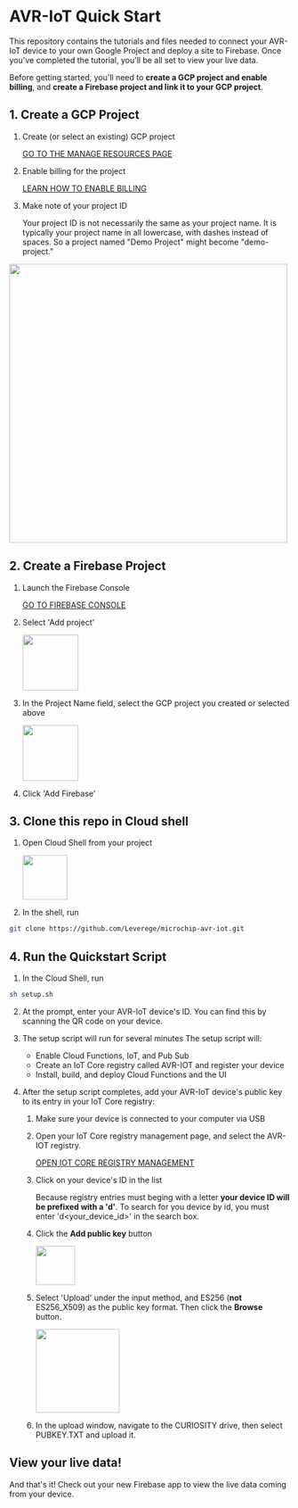 # AVR-IoT Quick Start

This repository contains the tutorials and files needed to connect your AVR-IoT device to your own Google Project and deploy a site to Firebase. Once you've completed the tutorial, you'll be all set to view your live data.

Before getting started, you'll need to **create a GCP project and enable billing**, and **create a Firebase project and link it to your GCP project**.

## 1. Create a GCP Project

1. Create (or select an existing) GCP project

    [GO TO THE MANAGE RESOURCES PAGE](https://console.cloud.google.com/cloud-resource-manager)

2. Enable billing for the project

    [LEARN HOW TO ENABLE BILLING](https://cloud.google.com/billing/docs/how-to/modify-project)

3. Make note of your project ID

    Your project ID is not necessarily the same as your project name. It is typically your project name in all lowercase, with dashes instead of spaces. So a project named "Demo Project" might become "demo-project."

<img src="https://storage.googleapis.com/avr-iot-media/project-id.png" width="500">

## 2. Create a Firebase Project

1. Launch the Firebase Console

    [GO TO FIREBASE CONSOLE](https://console.firebase.google.com/u/0/)

2. Select 'Add project'

    <img src="https://storage.googleapis.com/avr-iot-media/fb-add.png" height="100">

3. In the Project Name field, select the GCP project you created or selected above

    <img src="https://storage.googleapis.com/avr-iot-media/fb-connect.png" height="100">

4. Click 'Add Firebase'

## 3. Clone this repo in Cloud shell

1. Open Cloud Shell from your project

    <img src="https://storage.googleapis.com/avr-iot-media/cloudshell.png" height="80">

2. In the shell, run 

```bash
git clone https://github.com/Leverege/microchip-avr-iot.git
```

## 4. Run the Quickstart Script

1. In the Cloud Shell, run 

```bash
sh setup.sh
```

2. At the prompt, enter your AVR-IoT device's ID. You can find this by scanning the QR code on your device. 

3. The setup script will run for several minutes
    The setup script will:
    * Enable Cloud Functions, IoT, and Pub Sub
    * Create an IoT Core registry called AVR-IOT and register your device
    * Install, build, and deploy Cloud Functions and the UI

4. After the setup script completes, add your AVR-IoT device's public key to its entry in your IoT Core registry:

    1. Make sure your device is connected to your computer via USB

    2. Open your IoT Core registry management page, and select the AVR-IOT registry.

        [OPEN IOT CORE REGISTRY MANAGEMENT](https://console.cloud.google.com/iot/registries)

    3. Click on your device's ID in the list 

        Because registry entries must beging with a letter **your device ID will be prefixed with a 'd'**. To search for you device by id, you must enter 'd<your_device_id>' in the search box.

    4. Click the **Add public key** button

        <img src="https://storage.googleapis.com/avr-iot-media/iotcore-addpub.png" height="70">

    5. Select 'Upload' under the input method, and ES256 (**not** ES256_X509) as the public key format. Then click the **Browse** button.

        <img src="https://storage.googleapis.com/avr-iot-media/iotcore-addauthkey.png" height="150">

    6. In the upload window, navigate to the CURIOSITY drive, then select PUBKEY.TXT and upload it. 

## View your live data!

And that's it! Check out your new Firebase app to view the live data coming from your device. 